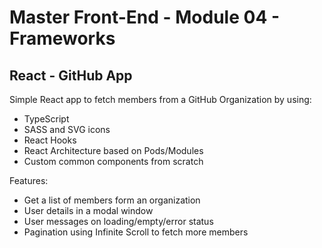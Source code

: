 # Master Front-End - Module 04 - Frameworks

## React - GitHub App

Simple React app to fetch members from a GitHub Organization by using:

- TypeScript
- SASS and SVG icons
- React Hooks
- React Architecture based on Pods/Modules
- Custom common components from scratch

Features:

- Get a list of members form an organization
- User details in a modal window
- User messages on loading/empty/error status
- Pagination using Infinite Scroll to fetch more members
